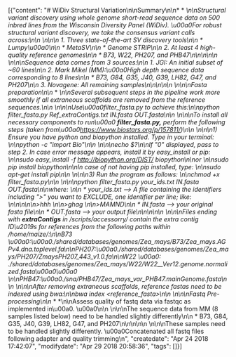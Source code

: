 [{"content": "# WiDiv Structural Variation\n\nSummary\n\n* * *\n\nStructural variant discovery using whole genome short-read sequence data on 500 inbred lines from the Wisconsin Diversity Panel (WiDiv). \u00a0For robust structural variant discovery, we take the consensus variant calls across:\n\n  \n\n\n  1. Three state-of-the-art SV discovery tools\n\n    * Lumpy\u00a0\n\n    * MetaSV\n\n    * Genome STRiP\n\n  2. At least 4 high-quality reference genomes\n\n    * B73, W22, PH207, and PHB47\n\n\n\n\n  \n\n\nSequence data comes from 3 sources:\n\n  1. JGI: An initial subset of ~60 lines\n\n  2. Mark Mikel (MM):\u00a0High depth sequence data corresponding to 8 lines\n\n    * B73, G84, G35, J40, G39, LH82, G47, and PH207\n\n  3. Novagene: All remaining samples\n\n\n\n\n  \n\n\nFasta preparation\n\n* * *\n\nSeveral subsequent steps in the pipeline work more smoothly if all extraneous scaffolds are removed from the reference sequences.\n\n  \n\n\nUse\u00a0filter_fasta.py to achieve this:\n\npython filter_fasta.py Ref_extraContigs.txt IN.fasta OUT.fasta\n\n  \n\n\nTo install all necessary components to run\u00a0 **filter_fasta.py,** perform the following steps (taken from\u00a0<https://www.biostars.org/p/157811/>)\n\n  \n\n\n1) Ensure you have python and biopython installed. Type in your terminal: \n\npython -c \"import Bio\"\n\n  \n\n\necho $?\n\nIf \"0\" displayed, pass to step 2. In case error message appears, install it by easy_install or pip: \n\nsudo easy_install -f <http://biopython.org/DIST/> biopython\n\nor \n\nsudo pip install biopython\n\nIn case of not having pip installed, type: \n\nsudo apt-get install pip\n\n  \n\n\n3) Run the program as follows: \n\nchmod +x filter_fasta.py\n\n  \n\n\npython filter_fasta.py your_ids.txt IN.fasta OUT.fasta\n\nwhere: \n\n  * your_ids.txt --> A file containing the identifiers including \">\" you want to EXCLUDE, one identifier per line; like: \n\n\n\n\n>hhh \n\n>ghag \n\n>MAMND\n\n  * IN.fasta --> your original fasta file\n\n  * OUT.fasta --> your output file\n\n\n\n\n  \n\n\nFiles ending with **extraContigs** in /scripts/accessorry/ contain the extra contig ID\u2019s for references from the following paths within /home/maize/:\n\nB73 \u00a0:\u00a0./shared/databases/genomes/Zea_mays/B73/Zea_mays.AGPv4.dna.toplevel.fa\n\nPH207:\u00a0./shared/databases/genomes/Zea_mays/PH207/ZmaysPH207_443_v1.0.fa\n\nW22 \u00a0: ./shared/databases/genomes/Zea_mays/W22/W22__Ver12.genome.normalized.fasta\u00a0\u00a0 \n\nPHB47:\u00a0./sna/PHB47/Zea_mays_var_PHB47.mainGenome.fasta\n\n  \n\n\nAfter removing extraneous scaffolds, reference fastas need to be indexed using bwa:\n\nbwa index <reference_fasta>\n\n  \n\n\nFastq Pre-processing\n\n* * *\n\nAssess quality of fastq data via fastqc as implemented in\u00a0. \u00a0\n\n  \n\n\nThe sequence data from MM (8 samples listed below) need to be handled slightly differently\n\n  * B73, G84, G35, J40, G39, LH82, G47, and PH207\n\n\n\n\n  \n\n\nThese samples need to be handled slightly differently. \u00a0Concatenated all fastq files following adapter and quality trimming\n", "createdate": "Apr 24 2018 17:42:07", "modifydate": "Apr 29 2018 20:58:36", "tags": []}]